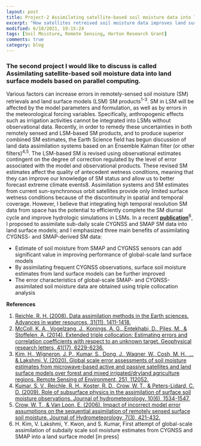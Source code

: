 ```yaml
---
layout: post
title: Project-2 Assimilating satellite-based soil moisture data into land surface models based on parallel computing
excerpt: "How satellites retreived soil moisture data improves land surface models?"
modified: 6/18/2021, 19:15:24
tags: [Soil Moisture, Remote Sensing, Horton Research Grant]
comments: true
category: blog
---
```


### The second project I would like to discuss is called Assimilating satellite-based soil moisture data into land surface models based on parallel computing. 

Various factors can increase errors in remotely-sensed soil moisture (SM) retrievals and land surface models (LSM) SM products<sup>1-3</sup>. 
SM in LSM will be affected by the model parameters and formulation, as well as by errors in the meteorological forcing variables.
Specifically, anthropogenic effects such as irrigation activities cannot be integrated into LSMs without observational data.
Recently, in order to remedy these uncertainties in both remotely sensed and LSM-based SM products, and to produce superior combined SM estimates, the Earth Science field has begun discussion of land data assimilation systems based on an Ensemble Kalman filter (or other filters)<sup>4,5</sup>. The LSM-based SM is revised using observational estimates contingent on the degree of correction regulated by the level of error associated with the model and observational products. These revised SM estimates affect the quality of antecedent wetness conditions, meaning that they can improve our knowledge of SM status and allow us to better forecast extreme climate events8. Assimilation systems and SM estimates from current sun-synchronous orbit satellites provide only limited surface wetness conditions because of the discontinuity in spatial and temporal coverage. However, I believe that integrating high temporal resolution SM data from space has the potential to efficiently complete the SM diurnal cycle and improve hydrologic simulations in LSMs. In a recent __[publication](https://github.com/Hyunglok-Kim/Hyunglok-Kim.github.io/blob/master/pdf/16.Kim_etal_2020_RSE.pdf)__<sup>6</sup>, I proposed to assimilate sub-daily scale CYGNSS and SMAP SM data into land surface models; and I emphasized three main benefits of assimilating CYGNSS- and SMAP-derived SM data:
* Estimate of soil moisture from SMAP and CYGNSS sensors can add significant value in improving performance of global-scale land surface models
* By assimilating frequent CYGNSS observations, surface soil moisture estimates from land surface models can be further improved
* The error characteristics of global-scale SMAP- and CYGNSS-assimilated soil moisture data are obtained using triple collocation analysis

__References__
1. [Reichle, R. H. (2008). Data assimilation methods in the Earth sciences. Advances in water resources, 31(11), 1411-1418.](https://www.sciencedirect.com/science/article/pii/S0309170808000043?casa_token=lWyN51bu4o4AAAAA:wiVwX7hDfcwjtMB5i0rNdtfPKMxW3BSshlyla9kuPTZdMmWKyic4Pz9hGsur6VAKAz49ddjKbw)
2. [McColl, K. A., Vogelzang, J., Konings, A. G., Entekhabi, D., Piles, M., & Stoffelen, A. (2014). Extended triple collocation: Estimating errors and correlation coefficients with respect to an unknown target. Geophysical research letters, 41(17), 6229-6236.](https://agupubs.onlinelibrary.wiley.com/doi/full/10.1002/2014GL061322)
3. [Kim, H., Wigneron, J. P., Kumar, S., Dong, J., Wagner, W., Cosh, M. H., ... & Lakshmi, V. (2020). Global scale error assessments of soil moisture estimates from microwave-based active and passive satellites and land surface models over forest and mixed irrigated/dryland agriculture regions. Remote Sensing of Environment, 251, 112052.](https://www.sciencedirect.com/science/article/pii/S0034425720304223?casa_token=06WzdZ_yYXkAAAAA:tBwufz86dXjgc8_NI-PFnHPgvfaOq-NiEeI35izt3nVD6FRjH8hDR-2gZFP_YFoXvKbh_fNKPA)
4. [Kumar, S. V., Reichle, R. H., Koster, R. D., Crow, W. T., & Peters-Lidard, C. D. (2009). Role of subsurface physics in the assimilation of surface soil moisture observations. Journal of hydrometeorology, 10(6), 1534-1547.](https://journals.ametsoc.org/view/journals/hydr/10/6/2009jhm1134_1.xml)
5. [Crow, W. T., & Van Loon, E. (2006). Impact of incorrect model error assumptions on the sequential assimilation of remotely sensed surface soil moisture. Journal of Hydrometeorology, 7(3), 421-432.](https://journals.ametsoc.org/view/journals/hydr/7/3/jhm499_1.xml)
6. H. Kim, V. Lakshmi, Y. Kwon, and S. Kumar, First attempt of global-scale assimilation of subdaily scale soil moisture estimates from CYGNSS and SMAP into a land surface model [in press]


